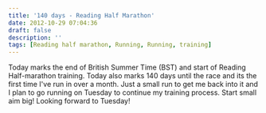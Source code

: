 ```yaml
---
title: '140 days - Reading Half Marathon'
date: 2012-10-29 07:04:36
draft: false
description: ''
tags: [Reading half marathon, Running, Running, training]
---
```


Today marks the end of British Summer Time (BST) and start of Reading Half-marathon training. Today also marks 140 days until the race and its the first time I've run in over a month. Just a small run to get me back into it and I plan to go running on Tuesday to continue my training process. Start small aim big! Looking forward to Tuesday!